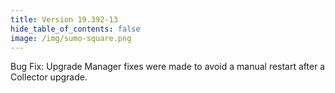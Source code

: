 ```yaml
---
title: Version 19.392-13
hide_table_of_contents: false
image: /img/sumo-square.png
---
```


Bug Fix: Upgrade Manager fixes were made to avoid a manual restart after a Collector upgrade.
